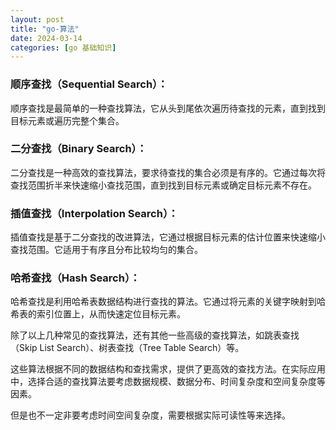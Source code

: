 ```yaml
---
layout: post
title: "go-算法"
date: 2024-03-14
categories: [go 基础知识]
---
```



### 顺序查找（Sequential Search）：
顺序查找是最简单的一种查找算法，它从头到尾依次遍历待查找的元素，直到找到目标元素或遍历完整个集合。

### 二分查找（Binary Search）：
二分查找是一种高效的查找算法，要求待查找的集合必须是有序的。它通过每次将查找范围折半来快速缩小查找范围，直到找到目标元素或确定目标元素不存在。

### 插值查找（Interpolation Search）：
插值查找是基于二分查找的改进算法，它通过根据目标元素的估计位置来快速缩小查找范围。它适用于有序且分布比较均匀的集合。

### 哈希查找（Hash Search）：
哈希查找是利用哈希表数据结构进行查找的算法。它通过将元素的关键字映射到哈希表的索引位置上，从而快速定位目标元素。


除了以上几种常见的查找算法，还有其他一些高级的查找算法，如跳表查找（Skip List Search）、树表查找（Tree Table Search）等。

这些算法根据不同的数据结构和查找需求，提供了更高效的查找方法。在实际应用中，选择合适的查找算法要考虑数据规模、数据分布、时间复杂度和空间复杂度等因素。

但是也不一定非要考虑时间空间复杂度，需要根据实际可读性等来选择。


